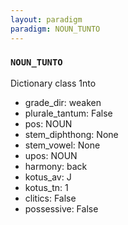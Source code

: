 ```yaml
---
layout: paradigm
paradigm: NOUN_TUNTO
---
```

### ` NOUN_TUNTO `

Dictionary class 1nto
* grade_dir: weaken
* plurale_tantum: False
* pos: NOUN
* stem_diphthong: None
* stem_vowel: None
* upos: NOUN
* harmony: back
* kotus_av: J
* kotus_tn: 1
* clitics: False
* possessive: False
